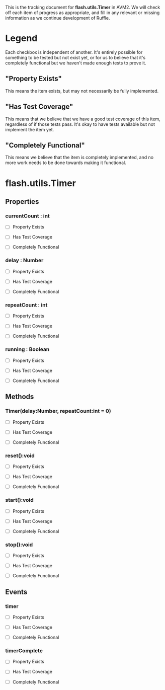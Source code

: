This is the tracking document for **flash.utils.Timer** in AVM2. We will check off each item of progress as appropriate, and fill in any relevant or missing information as we continue development of Ruffle.
# Legend

Each checkbox is independent of another. It's entirely possible for something to be tested but not exist yet, or for us to believe that it's completely functional but we haven't made enough tests to prove it.
## "Property Exists"

This means the item exists, but may not necessarily be fully implemented.
## "Has Test Coverage"

This means that we believe that we have a good test coverage of this item, regardless of if those tests pass. It's okay to have tests available but not implement the item yet.
## "Completely Functional"

This means we believe that the item is completely implemented, and no more work needs to be done towards making it functional.
# flash.utils.Timer
## Properties
### currentCount : int

* [ ] Property Exists

* [ ] Has Test Coverage

* [ ] Completely Functional


### delay : Number

* [ ] Property Exists

* [ ] Has Test Coverage

* [ ] Completely Functional


### repeatCount : int

* [ ] Property Exists

* [ ] Has Test Coverage

* [ ] Completely Functional


### running : Boolean

* [ ] Property Exists

* [ ] Has Test Coverage

* [ ] Completely Functional


## Methods
### Timer(delay:Number, repeatCount:int = 0)

* [ ] Property Exists

* [ ] Has Test Coverage

* [ ] Completely Functional


### reset():void

* [ ] Property Exists

* [ ] Has Test Coverage

* [ ] Completely Functional


### start():void

* [ ] Property Exists

* [ ] Has Test Coverage

* [ ] Completely Functional


### stop():void

* [ ] Property Exists

* [ ] Has Test Coverage

* [ ] Completely Functional


## Events
### timer

* [ ] Property Exists

* [ ] Has Test Coverage

* [ ] Completely Functional


### timerComplete

* [ ] Property Exists

* [ ] Has Test Coverage

* [ ] Completely Functional